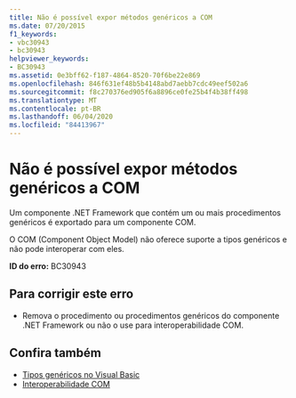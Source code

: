 ```yaml
---
title: Não é possível expor métodos genéricos a COM
ms.date: 07/20/2015
f1_keywords:
- vbc30943
- bc30943
helpviewer_keywords:
- BC30943
ms.assetid: 0e3bff62-f187-4864-8520-70f6be22e869
ms.openlocfilehash: 846f631ef48b5b4148abd7aebb7cdc49eef502a6
ms.sourcegitcommit: f8c270376ed905f6a8896ce0fe25b4f4b38ff498
ms.translationtype: MT
ms.contentlocale: pt-BR
ms.lasthandoff: 06/04/2020
ms.locfileid: "84413967"
---
```

# <a name="generic-methods-cannot-be-exposed-to-com"></a>Não é possível expor métodos genéricos a COM
Um componente .NET Framework que contém um ou mais procedimentos genéricos é exportado para um componente COM.  
  
 O COM (Component Object Model) não oferece suporte a tipos genéricos e não pode interoperar com eles.  
  
 **ID do erro:** BC30943  
  
## <a name="to-correct-this-error"></a>Para corrigir este erro  
  
- Remova o procedimento ou procedimentos genéricos do componente .NET Framework ou não o use para interoperabilidade COM.  
  
## <a name="see-also"></a>Confira também

- [Tipos genéricos no Visual Basic](../programming-guide/language-features/data-types/generic-types.md)
- [Interoperabilidade COM](../programming-guide/com-interop/index.md)
